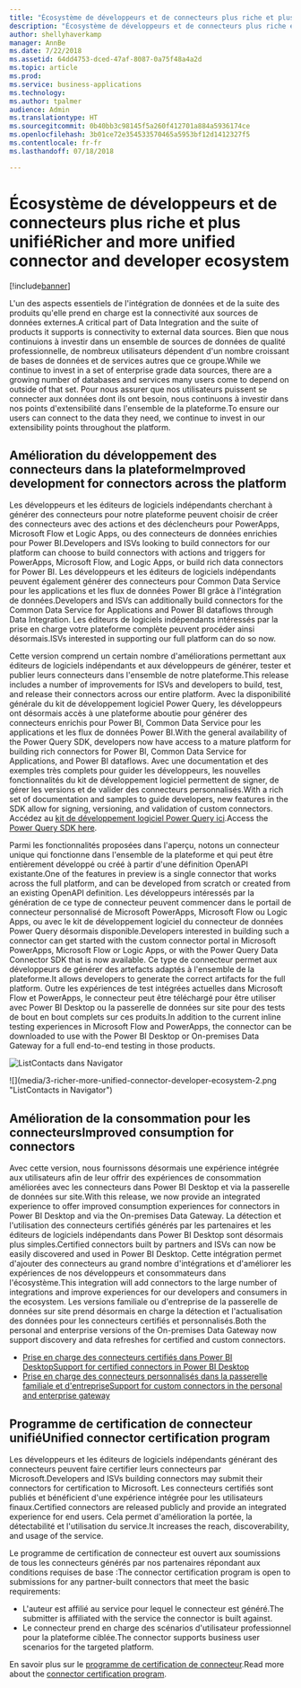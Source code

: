 ```yaml
---
title: "Écosystème de développeurs et de connecteurs plus riche et plus unifié"
description: "Écosystème de développeurs et de connecteurs plus riche et plus unifié"
author: shellyhaverkamp
manager: AnnBe
ms.date: 7/22/2018
ms.assetid: 64dd4753-dced-47af-8087-0a75f48a4a2d
ms.topic: article
ms.prod: 
ms.service: business-applications
ms.technology: 
ms.author: tpalmer
audience: Admin
ms.translationtype: HT
ms.sourcegitcommit: 0b40bb3c98145f5a260f412701a884a5936174ce
ms.openlocfilehash: 3b01ce72e354533570465a5953bf12d1412327f5
ms.contentlocale: fr-fr
ms.lasthandoff: 07/18/2018

---
```

#  <a name="richer-and-more-unified-connector-and-developer-ecosystem"></a><span data-ttu-id="44226-103">Écosystème de développeurs et de connecteurs plus riche et plus unifié</span><span class="sxs-lookup"><span data-stu-id="44226-103">Richer and more unified connector and developer ecosystem</span></span>


[!include[banner](../../includes/banner.md)]

<span data-ttu-id="44226-104">L'un des aspects essentiels de l'intégration de données et de la suite des produits qu'elle prend en charge est la connectivité aux sources de données externes.</span><span class="sxs-lookup"><span data-stu-id="44226-104">A critical part of Data Integration and the suite of products it supports is connectivity to external data sources.</span></span> <span data-ttu-id="44226-105">Bien que nous continuions à investir dans un ensemble de sources de données de qualité professionnelle, de nombreux utilisateurs dépendent d'un nombre croissant de bases de données et de services autres que ce groupe.</span><span class="sxs-lookup"><span data-stu-id="44226-105">While we continue to invest in a set of enterprise grade data sources, there are a growing number of databases and services many users come to depend on outside of that set.</span></span> <span data-ttu-id="44226-106">Pour nous assurer que nos utilisateurs puissent se connecter aux données dont ils ont besoin, nous continuons à investir dans nos points d'extensibilité dans l'ensemble de la plateforme.</span><span class="sxs-lookup"><span data-stu-id="44226-106">To ensure our users can connect to the data they need, we continue to invest in our extensibility points throughout the platform.</span></span>

## <a name="improved-development-for-connectors-across-the-platform"></a><span data-ttu-id="44226-107">Amélioration du développement des connecteurs dans la plateforme</span><span class="sxs-lookup"><span data-stu-id="44226-107">Improved development for connectors across the platform</span></span>

<span data-ttu-id="44226-108">Les développeurs et les éditeurs de logiciels indépendants cherchant à générer des connecteurs pour notre plateforme peuvent choisir de créer des connecteurs avec des actions et des déclencheurs pour PowerApps, Microsoft Flow et Logic Apps, ou des connecteurs de données enrichies pour Power BI.</span><span class="sxs-lookup"><span data-stu-id="44226-108">Developers and ISVs looking to build connectors for our platform can choose to build connectors with actions and triggers for PowerApps, Microsoft Flow, and Logic Apps, or build rich data connectors for Power BI.</span></span> <span data-ttu-id="44226-109">Les développeurs et les éditeurs de logiciels indépendants peuvent également générer des connecteurs pour Common Data Service pour les applications et les flux de données Power BI grâce à l'intégration de données.</span><span class="sxs-lookup"><span data-stu-id="44226-109">Developers and ISVs can additionally build connectors for the Common Data Service for Applications and Power BI dataflows through Data Integration.</span></span> <span data-ttu-id="44226-110">Les éditeurs de logiciels indépendants intéressés par la prise en charge votre plateforme complète peuvent procéder ainsi désormais.</span><span class="sxs-lookup"><span data-stu-id="44226-110">ISVs interested in supporting our full platform can do so now.</span></span>

<span data-ttu-id="44226-111">Cette version comprend un certain nombre d'améliorations permettant aux éditeurs de logiciels indépendants et aux développeurs de générer, tester et publier leurs connecteurs dans l'ensemble de notre plateforme.</span><span class="sxs-lookup"><span data-stu-id="44226-111">This release includes a number of improvements for ISVs and developers to build, test, and release their connectors across our entire platform.</span></span>  <span data-ttu-id="44226-112">Avec la disponibilité générale du kit de développement logiciel Power Query, les développeurs ont désormais accès à une plateforme aboutie pour générer des connecteurs enrichis pour Power BI, Common Data Service pour les applications et les flux de données Power BI.</span><span class="sxs-lookup"><span data-stu-id="44226-112">With the general availability of the Power Query SDK, developers now have access to a mature platform for building rich connectors for Power BI, Common Data Service for Applications, and Power BI dataflows.</span></span>  <span data-ttu-id="44226-113">Avec une documentation et des exemples très complets pour guider les développeurs, les nouvelles fonctionnalités du kit de développement logiciel permettent de signer, de gérer les versions et de valider des connecteurs personnalisés.</span><span class="sxs-lookup"><span data-stu-id="44226-113">With a rich set of documentation and samples to guide developers, new features in the SDK allow for signing, versioning, and validation of custom connectors.</span></span>  <span data-ttu-id="44226-114">Accédez au [kit de développement logiciel Power Query ici](https://aka.ms/dataconnectors).</span><span class="sxs-lookup"><span data-stu-id="44226-114">Access the [Power Query SDK here](https://aka.ms/dataconnectors).</span></span>

<span data-ttu-id="44226-115">Parmi les fonctionnalités proposées dans l'aperçu, notons un connecteur unique qui fonctionne dans l'ensemble de la plateforme et qui peut être entièrement développé ou créé à partir d'une définition OpenAPI existante.</span><span class="sxs-lookup"><span data-stu-id="44226-115">One of the features in preview is a single connector that works across the full platform, and can be developed from scratch or created from an existing OpenAPI definition.</span></span>  <span data-ttu-id="44226-116">Les développeurs intéressés par la génération de ce type de connecteur peuvent commencer dans le portail de connecteur personnalisé de Microsoft PowerApps, Microsoft Flow ou Logic Apps, ou avec le kit de développement logiciel du connecteur de données Power Query désormais disponible.</span><span class="sxs-lookup"><span data-stu-id="44226-116">Developers interested in building such a connector can get started with the custom connector portal in Microsoft PowerApps, Microsoft Flow or Logic Apps, or with the Power Query Data Connector SDK that is now available.</span></span> <span data-ttu-id="44226-117">Ce type de connecteur permet aux développeurs de générer des artefacts adaptés à l'ensemble de la plateforme.</span><span class="sxs-lookup"><span data-stu-id="44226-117">It allows developers to generate the correct artifacts for the full platform.</span></span>
<span data-ttu-id="44226-118">Outre les expériences de test intégrées actuelles dans Microsoft Flow et PowerApps, le connecteur peut être téléchargé pour être utiliser avec Power BI Desktop ou la passerelle de données sur site pour des tests de bout en bout complets sur ces produits.</span><span class="sxs-lookup"><span data-stu-id="44226-118">In addition to the current inline testing experiences in Microsoft Flow and PowerApps, the connector can be downloaded to use with the Power BI Desktop or On-premises Data Gateway for a full end-to-end testing in those products.</span></span>

<span data-ttu-id="44226-119">![](media/3-richer-more-unified-connector-developer-ecosystem-2.png "ListContacts dans Navigator")
<!-- picture --></span><span class="sxs-lookup"><span data-stu-id="44226-119">![](media/3-richer-more-unified-connector-developer-ecosystem-2.png "ListContacts in Navigator")
<!-- picture --></span></span>

## <a name="improved-consumption-for-connectors"></a><span data-ttu-id="44226-120">Amélioration de la consommation pour les connecteurs</span><span class="sxs-lookup"><span data-stu-id="44226-120">Improved consumption for connectors</span></span>
<span data-ttu-id="44226-121">Avec cette version, nous fournissons désormais une expérience intégrée aux utilisateurs afin de leur offrir des expériences de consommation améliorées avec les connecteurs dans Power BI Desktop et via la passerelle de données sur site.</span><span class="sxs-lookup"><span data-stu-id="44226-121">With this release, we now provide an integrated experience to offer improved consumption experiences for connectors in Power BI Desktop and via the On-premises Data Gateway.</span></span>  <span data-ttu-id="44226-122">La détection et l'utilisation des connecteurs certifiés générés par les partenaires et les éditeurs de logiciels indépendants dans Power BI Desktop sont désormais plus simples.</span><span class="sxs-lookup"><span data-stu-id="44226-122">Certified connectors built by partners and ISVs can now be easily discovered and used in Power BI Desktop.</span></span>
<span data-ttu-id="44226-123">Cette intégration permet d'ajouter des connecteurs au grand nombre d'intégrations et d'améliorer les expériences de nos développeurs et consommateurs dans l'écosystème.</span><span class="sxs-lookup"><span data-stu-id="44226-123">This  integration will add connectors to the large number of integrations and improve experiences for our developers and consumers in the ecosystem.</span></span>  <span data-ttu-id="44226-124">Les versions familiale ou d'entreprise de la passerelle de données sur site prend désormais en charge la détection et l'actualisation des données pour les connecteurs certifiés et personnalisés.</span><span class="sxs-lookup"><span data-stu-id="44226-124">Both the personal and enterprise versions of the On-premises Data Gateway now support discovery and data refreshes for certified and custom connectors.</span></span>

-  [<span data-ttu-id="44226-125">Prise en charge des connecteurs certifiés dans Power BI Desktop</span><span class="sxs-lookup"><span data-stu-id="44226-125">Support for certified connectors in Power BI Desktop</span></span>](1-power-query.md#certified-custom-connectors-in-power-bi-desktop)
-  [<span data-ttu-id="44226-126">Prise en charge des connecteurs personnalisés dans la passerelle familiale et d'entreprise</span><span class="sxs-lookup"><span data-stu-id="44226-126">Support for custom connectors in the personal and enterprise gateway</span></span>](5-data-gateway.md#certified-custom-connectors-in-power-bi-desktop)


## <a name="unified-connector-certification-program"></a><span data-ttu-id="44226-127">Programme de certification de connecteur unifié</span><span class="sxs-lookup"><span data-stu-id="44226-127">Unified connector certification program</span></span>
<span data-ttu-id="44226-128">Les développeurs et les éditeurs de logiciels indépendants générant des connecteurs peuvent faire certifier leurs connecteurs par Microsoft.</span><span class="sxs-lookup"><span data-stu-id="44226-128">Developers and ISVs building connectors may submit their connectors for certification to Microsoft.</span></span>
<span data-ttu-id="44226-129">Les connecteurs certifiés sont publiés et bénéficient d'une expérience intégrée pour les utilisateurs finaux.</span><span class="sxs-lookup"><span data-stu-id="44226-129">Certified connectors are released publicly and provide an integrated experience for end users.</span></span>
<span data-ttu-id="44226-130">Cela permet d'amélioration la portée, la détectabilité et l'utilisation du service.</span><span class="sxs-lookup"><span data-stu-id="44226-130">It increases the reach, discoverability, and usage of the service.</span></span>

<span data-ttu-id="44226-131">Le programme de certification de connecteur est ouvert aux soumissions de tous les connecteurs générés par nos partenaires répondant aux conditions requises de base :</span><span class="sxs-lookup"><span data-stu-id="44226-131">The connector certification program is open to submissions for any partner-built connectors that meet the basic requirements:</span></span>

- <span data-ttu-id="44226-132">L'auteur est affilié au service pour lequel le connecteur est généré.</span><span class="sxs-lookup"><span data-stu-id="44226-132">The submitter is affiliated with the service the connector is built against.</span></span>
- <span data-ttu-id="44226-133">Le connecteur prend en charge des scénarios d'utilisateur professionnel pour la plateforme ciblée.</span><span class="sxs-lookup"><span data-stu-id="44226-133">The connector supports business user scenarios for the targeted platform.</span></span>

<span data-ttu-id="44226-134">En savoir plus sur le [programme de certification de connecteur](https://aka.ms/connector-certification).</span><span class="sxs-lookup"><span data-stu-id="44226-134">Read more about the [connector certification program](https://aka.ms/connector-certification).</span></span>


